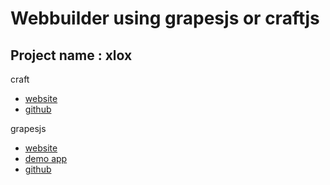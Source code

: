 # Webbuilder using grapesjs or craftjs

## Project name : xlox

craft

- [website](https://craft.js.org/)
- [github](https://github.com/prevwong/craft.js)

grapesjs

- [website](https://grapesjs.com/)
- [demo app](https://studio.grapesjs.com/)
- [github](https://github.com/GrapesJS/grapesjs)
